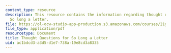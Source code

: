 ```yaml
---
content_type: resource
description: This resource contains the information regarding thought questions for
  So long a letter.
file: https://ol-ocw-studio-app-production.s3.amazonaws.com/courses/21g-022j-international-womens-voices-spring-2004/ac1bdcd3a3d5d1e7738a19e8cd3a8335_MIT21G_022JS04_f_so.pdf
file_type: application/pdf
resourcetype: Document
title: Thought Questions for So Long a Letter
uid: ac1bdcd3-a3d5-d1e7-738a-19e8cd3a8335
---
```

